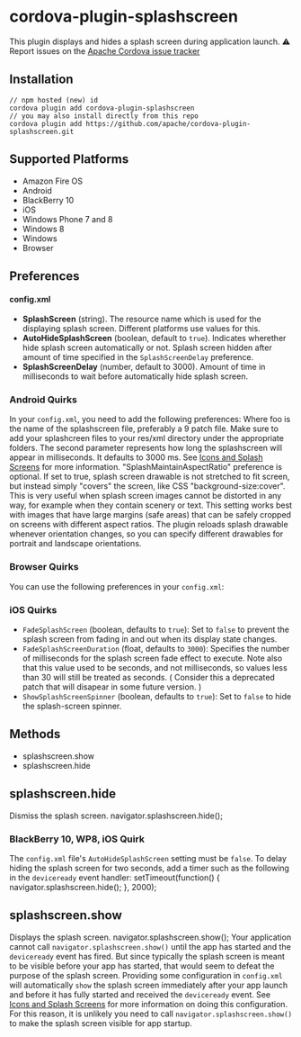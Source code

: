 <!--
# license: Licensed to the Apache Software Foundation (ASF) under one
#         or more contributor license agreements.  See the NOTICE file
#         distributed with this work for additional information
#         regarding copyright ownership.  The ASF licenses this file
#         to you under the Apache License, Version 2.0 (the
#         "License"); you may not use this file except in compliance
#         with the License.  You may obtain a copy of the License at
#
#           http://www.apache.org/licenses/LICENSE-2.0
#
#         Unless required by applicable law or agreed to in writing,
#         software distributed under the License is distributed on an
#         "AS IS" BASIS, WITHOUT WARRANTIES OR CONDITIONS OF ANY
#         KIND, either express or implied.  See the License for the
#         specific language governing permissions and limitations
#         under the License.
-->
# cordova-plugin-splashscreen
This plugin displays and hides a splash screen during application launch.
:warning: Report issues on the [Apache Cordova issue tracker](https://issues.apache.org/jira/issues/?jql=project%20%3D%20CB%20AND%20status%20in%20%28Open%2C%20%22In%20Progress%22%2C%20Reopened%29%20AND%20resolution%20%3D%20Unresolved%20AND%20component%20%3D%20%22Plugin%20Splashscreen%22%20ORDER%20BY%20priority%20DESC%2C%20summary%20ASC%2C%20updatedDate%20DESC)
## Installation
    // npm hosted (new) id
    cordova plugin add cordova-plugin-splashscreen
    // you may also install directly from this repo
    cordova plugin add https://github.com/apache/cordova-plugin-splashscreen.git
## Supported Platforms
- Amazon Fire OS
- Android
- BlackBerry 10
- iOS
- Windows Phone 7 and 8
- Windows 8
- Windows
- Browser
## Preferences
#### config.xml
-  __SplashScreen__ (string). The resource name which is used for the displaying splash screen. Different platforms use values for this.
        <preference name="SplashScreen" value="resourcename" />
-  __AutoHideSplashScreen__ (boolean, default to `true`). Indicates wherether hide splash screen automatically or not. Splash screen hidden after amount of time specified in the `SplashScreenDelay` preference.
        <preference name="AutoHideSplashScreen" value="true" />
-  __SplashScreenDelay__ (number, default to 3000). Amount of time in milliseconds to wait before automatically hide splash screen.
        <preference name="SplashScreenDelay" value="3000" />
### Android Quirks
In your `config.xml`, you need to add the following preferences:
    <preference name="SplashScreen" value="foo" />
    <preference name="SplashScreenDelay" value="3000" />
    <preference name="SplashMaintainAspectRatio" value="true|false" />
Where foo is the name of the splashscreen file, preferably a 9 patch file. Make sure to add your splashcreen files to your res/xml directory under the appropriate folders. The second parameter represents how long the splashscreen will appear in milliseconds. It defaults to 3000 ms. See [Icons and Splash Screens](http://cordova.apache.org/docs/en/edge/config_ref_images.md.html)
for more information.
"SplashMaintainAspectRatio" preference is optional. If set to true, splash screen drawable is not stretched to fit screen, but instead simply "covers" the screen, like CSS "background-size:cover". This is very useful when splash screen images cannot be distorted in any way, for example when they contain scenery or text. This setting works best with images that have large margins (safe areas) that can be safely cropped on screens with different aspect ratios.
The plugin reloads splash drawable whenever orientation changes, so you can specify different drawables for portrait and landscape orientations.
### Browser Quirks
You can use the following preferences in your `config.xml`:
    <platform name="browser">
        <preference name="SplashScreen" value="images/browser/splashscreen.jpg" /> <!-- defaults to "img/logo.png" -->
        <preference name="SplashScreenDelay" value="3000" /> <!-- defaults to "3000" -->
        <preference name="SplashScreenBackgroundColor" value="green" /> <!-- defaults to "#464646" -->
        <preference name="ShowSplashScreen" value="false" /> <!-- defaults to "true" -->
        <preference name="SplashScreenWidth" value="600" /> <!-- defaults to "170" -->
        <preference name="SplashScreenHeight" value="300" /> <!-- defaults to "200" -->
    </platform>
### iOS Quirks
- `FadeSplashScreen` (boolean, defaults to `true`): Set to `false` to
  prevent the splash screen from fading in and out when its display
  state changes.
        <preference name="FadeSplashScreen" value="false"/>
- `FadeSplashScreenDuration` (float, defaults to `3000`): Specifies the
  number of milliseconds for the splash screen fade effect to execute.
        <preference name="FadeSplashScreenDuration" value="3000"/>
Note also that this value used to be seconds, and not milliseconds, so values less than 30 will still be treated as seconds. ( Consider this a deprecated patch that will disapear in some future version. )
- `ShowSplashScreenSpinner` (boolean, defaults to `true`): Set to `false`
  to hide the splash-screen spinner.
        <preference name="ShowSplashScreenSpinner" value="false"/>
## Methods
- splashscreen.show
- splashscreen.hide
## splashscreen.hide
Dismiss the splash screen.
    navigator.splashscreen.hide();
### BlackBerry 10, WP8, iOS Quirk
The `config.xml` file's `AutoHideSplashScreen` setting must be
`false`. To delay hiding the splash screen for two seconds, add a
timer such as the following in the `deviceready` event handler:
        setTimeout(function() {
            navigator.splashscreen.hide();
        }, 2000);
## splashscreen.show
Displays the splash screen.
    navigator.splashscreen.show();
Your application cannot call `navigator.splashscreen.show()` until the app has
started and the `deviceready` event has fired. But since typically the splash
screen is meant to be visible before your app has started, that would seem to
defeat the purpose of the splash screen.  Providing some configuration in
`config.xml` will automatically `show` the splash screen immediately after your
app launch and before it has fully started and received the `deviceready`
event. See [Icons and Splash Screens](http://cordova.apache.org/docs/en/edge/config_ref_images.md.html)
for more information on doing this configuration. For this reason, it is
unlikely you need to call `navigator.splashscreen.show()` to make the splash
screen visible for app startup.
